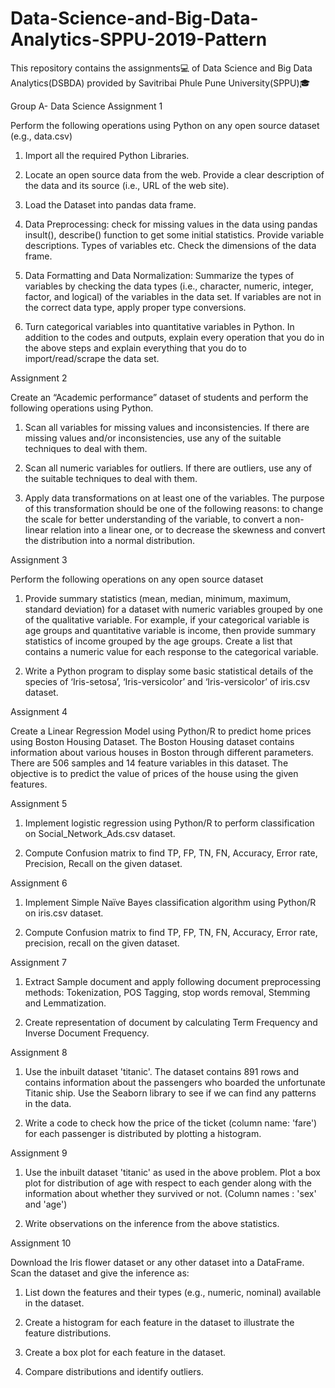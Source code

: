# Data-Science-and-Big-Data-Analytics-SPPU-2019-Pattern
 
This repository contains the assignments💻 of Data Science and Big Data Analytics(DSBDA) provided by Savitribai Phule Pune University(SPPU)🎓

Group A- Data Science
Assignment 1

Perform the following operations using Python on any open source dataset (e.g., data.csv)

1. Import all the required Python Libraries.

2. Locate an open source data from the web. Provide a clear description of the data and its source (i.e., URL of the web site).

3. Load the Dataset into pandas data frame.

4. Data Preprocessing: check for missing values in the data using pandas insult(), describe() function to get some initial statistics. Provide variable descriptions. Types of variables etc. Check the dimensions of the data frame.

5. Data Formatting and Data Normalization: Summarize the types of variables by checking the data types (i.e., character, numeric, integer, factor, and logical) of the variables in the data set. If variables are not in the correct data type, apply proper type conversions.

6. Turn categorical variables into quantitative variables in Python. In addition to the codes and outputs, explain every operation that you do in the above steps and explain everything that you do to import/read/scrape the data set.

Assignment 2

Create an “Academic performance” dataset of students and perform the following operations using Python.

1. Scan all variables for missing values and inconsistencies. If there are missing values and/or inconsistencies, use any of the suitable techniques to deal with them.

2. Scan all numeric variables for outliers. If there are outliers, use any of the suitable techniques to deal with them.

3. Apply data transformations on at least one of the variables. The purpose of this transformation should be one of the following reasons: to change the scale for better understanding of the variable, to convert a non-linear relation into a linear one, or to decrease the skewness and convert the distribution into a normal distribution.

Assignment 3

Perform the following operations on any open source dataset

1. Provide summary statistics (mean, median, minimum, maximum, standard deviation) for a dataset with numeric variables grouped by one of the qualitative variable. For example, if your categorical variable is age groups and quantitative variable is income, then provide summary statistics of income grouped by the age groups. Create a list that contains a numeric value for each response to the categorical variable.

2. Write a Python program to display some basic statistical details of the species of ‘Iris-setosa’, ‘Iris-versicolor’ and ‘Iris-versicolor’ of iris.csv dataset.

Assignment 4

Create a Linear Regression Model using Python/R to predict home prices using Boston Housing Dataset. The Boston Housing dataset contains information about various houses in Boston through different parameters. There are 506 samples and 14 feature variables in this dataset. The objective is to predict the value of prices of the house using the given features.

Assignment 5

1. Implement logistic regression using Python/R to perform classification on Social_Network_Ads.csv dataset.

2. Compute Confusion matrix to find TP, FP, TN, FN, Accuracy, Error rate, Precision, Recall on the given dataset.

Assignment 6

1. Implement Simple Naïve Bayes classification algorithm using Python/R on iris.csv dataset.

2. Compute Confusion matrix to find TP, FP, TN, FN, Accuracy, Error rate, precision, recall on the given dataset.

Assignment 7

1. Extract Sample document and apply following document preprocessing methods: Tokenization, POS Tagging, stop words removal, Stemming and Lemmatization.

2. Create representation of document by calculating Term Frequency and Inverse Document Frequency.

Assignment 8

1. Use the inbuilt dataset 'titanic'. The dataset contains 891 rows and contains information about the passengers who boarded the unfortunate Titanic ship. Use the Seaborn library to see if we can find any patterns in the data.

2. Write a code to check how the price of the ticket (column name: 'fare') for each passenger is distributed by plotting a histogram.

Assignment 9

1. Use the inbuilt dataset 'titanic' as used in the above problem. Plot a box plot for distribution of age with respect to each gender along with the information about whether they survived or not. (Column names : 'sex' and 'age')

2. Write observations on the inference from the above statistics.

Assignment 10

Download the Iris flower dataset or any other dataset into a DataFrame. Scan the dataset and give the inference as:

1. List down the features and their types (e.g., numeric, nominal) available in the dataset.

2. Create a histogram for each feature in the dataset to illustrate the feature distributions.

3. Create a box plot for each feature in the dataset.

4. Compare distributions and identify outliers.
